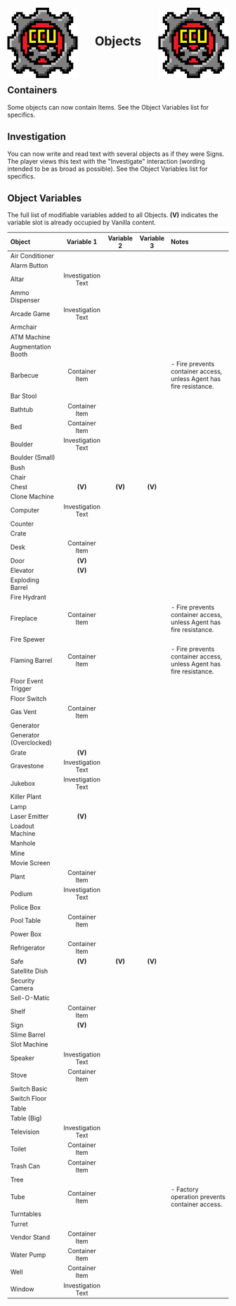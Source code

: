﻿<p align="left">
<img width = "160" src="../Images/CCU_Large.png" alt="CCU Logo" align="left" style="image-rendering: -moz-crisp-edges; image-rendering: -o-crisp-edges; image-rendering: -webkit-optimize-contrast; image-rendering: pixelated; -ms-interpolation-mode: nearest-neighbor;">
<img width = "160" src="../Images/CCU_Large.png" alt="Yeah there are two, so what" align="right" style="image-rendering: -moz-crisp-edges; image-rendering: -o-crisp-edges; image-rendering: -webkit-optimize-contrast; image-rendering: pixelated; -ms-interpolation-mode: nearest-neighbor;">
</p>

<h1 align="center">
<br>
Objects
</h1>
<br>
<br>

##			Containers
Some objects can now contain Items. See the Object Variables list for specifics.

##			Investigation
You can now write and read text with several objects as if they were Signs. The player views this text with the "Investigate" interaction (wording intended to be as broad as possible). See the Object Variables list for specifics.

##			Object Variables
The full list of modifiable variables added to all Objects. **(V)** indicates the variable slot is already occupied by Vanilla content.

|Object								|Variable 1				|Variable 2				|Variable 3				|Notes	|
|:----------------------------------|:---------------------:|:---------------------:|:---------------------:|:------|
|Air Conditioner
|Alarm Button
|Altar								|Investigation Text		|
|Ammo Dispenser
|Arcade Game						|Investigation Text		|
|Armchair
|ATM Machine
|Augmentation Booth
|Barbecue							|Container Item			|						|						|- Fire prevents container access, unless Agent has fire resistance.
|Bar Stool
|Bathtub							|Container Item			|						|
|Bed								|Container Item			|						|
|Boulder							|Investigation Text		|
|Boulder (Small)
|Bush
|Chair
|Chest								|**(V)**				|**(V)**				|**(V)**				|
|Clone Machine
|Computer							|Investigation Text		|
|Counter
|Crate
|Desk								|Container Item			|						|
|Door								|**(V)**				|						|
|Elevator							|**(V)**
|Exploding Barrel
|Fire Hydrant
|Fireplace							|Container Item			|						|						|- Fire prevents container access, unless Agent has fire resistance.
|Fire Spewer
|Flaming Barrel						|Container Item			|						|						|- Fire prevents container access, unless Agent has fire resistance.
|Floor Event Trigger				|
|Floor Switch						|
|Gas Vent							|Container Item			|						|						|
|Generator
|Generator (Overclocked)
|Grate								|**(V)**
|Gravestone							|Investigation Text		|
|Jukebox							|Investigation Text		|
|Killer Plant
|Lamp
|Laser Emitter						|**(V)**				|
|Loadout Machine
|Manhole							|						|						|						|
|Mine
|Movie Screen
|Plant								|Container Item			|						|						|
|Podium								|Investigation Text		|
|Police Box
|Pool Table							|Container Item			|						|						|
|Power Box
|Refrigerator						|Container Item			|						|						|
|Safe								|**(V)**				|**(V)**				|**(V)**				|
|Satellite Dish
|Security Camera
|Sell-O-Matic
|Shelf								|Container Item			|						|						|
|Sign								|**(V)**				|
|Slime Barrel
|Slot Machine
|Speaker							|Investigation Text		|
|Stove								|Container Item			|						|						|
|Switch Basic
|Switch Floor
|Table
|Table (Big)
|Television							|Investigation Text		|
|Toilet								|Container Item			|						|						|
|Trash Can							|Container Item			|						|						|
|Tree
|Tube								|Container Item			|						|						|- Factory operation prevents container access.
|Turntables
|Turret
|Vendor Stand						|Container Item			|						|						|
|Water Pump							|Container Item			|						|						|
|Well								|Container Item			|						|						|
|Window								|Investigation Text		|


